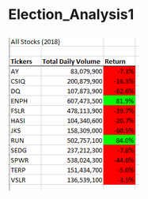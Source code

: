 # Election_Analysis1
##
![VBA_picture](https://github.com/Scheffa/VBA_Challenge.xlsm/blob/main/VBA_Challenge.xlsm_2018.png.PNG)
